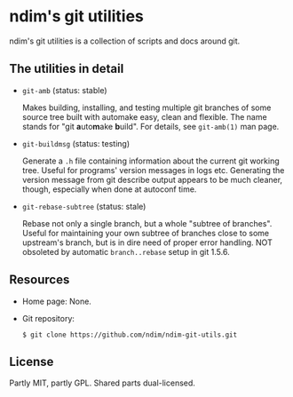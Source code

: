 # ndim's git utilities

ndim's git utilities is a collection of scripts and docs around git.


## The utilities in detail

  * `git-amb` (status: stable)

    Makes building, installing, and testing multiple git branches of
    some source tree built with automake easy, clean and flexible.
    The name stands for "git **a**uto**m**ake **b**uild". For details, see
    `git-amb(1)` man page.

  * `git-buildmsg` (status: testing)

    Generate a `.h` file containing information about the current git
    working tree. Useful for programs' version messages in logs etc.
    Generating the version message from git describe output appears
    to be much cleaner, though, especially when done at autoconf time.

  * `git-rebase-subtree` (status: stale)

    Rebase not only a single branch, but a whole "subtree of branches".
    Useful for maintaining your own subtree of branches close to some
    upstream's branch, but is in dire need of proper error handling.
    NOT obsoleted by automatic `branch..rebase` setup in git 1.5.6.


## Resources

  * Home page: None.

  * Git repository:

        $ git clone https://github.com/ndim/ndim-git-utils.git


## License

Partly MIT, partly GPL. Shared parts dual-licensed.
